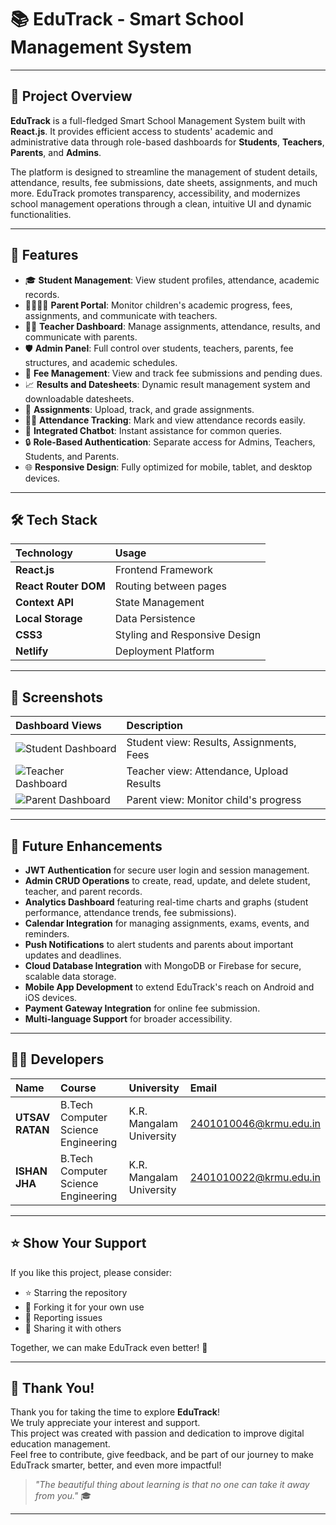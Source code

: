 # 📚 EduTrack - Smart School Management System

---

## 🚀 Project Overview

**EduTrack** is a full-fledged Smart School Management System built with **React.js**. It provides efficient access to students' academic and administrative data through role-based dashboards for **Students**, **Teachers**, **Parents**, and **Admins**.

The platform is designed to streamline the management of student details, attendance, results, fee submissions, date sheets, assignments, and much more. EduTrack promotes transparency, accessibility, and modernizes school management operations through a clean, intuitive UI and dynamic functionalities.

---

## 🌟 Features

- 🎓 **Student Management**: View student profiles, attendance, academic records.
- 👨‍👩‍👧‍👦 **Parent Portal**: Monitor children's academic progress, fees, assignments, and communicate with teachers.
- 🧑‍🏫 **Teacher Dashboard**: Manage assignments, attendance, results, and communicate with parents.
- 🛡️ **Admin Panel**: Full control over students, teachers, parents, fee structures, and academic schedules.
- 🧾 **Fee Management**: View and track fee submissions and pending dues.
- 📈 **Results and Datesheets**: Dynamic result management system and downloadable datesheets.
- 📝 **Assignments**: Upload, track, and grade assignments.
- 🕵️‍♂️ **Attendance Tracking**: Mark and view attendance records easily.
- 🤖 **Integrated Chatbot**: Instant assistance for common queries.
- 🔒 **Role-Based Authentication**: Separate access for Admins, Teachers, Students, and Parents.
- 🌐 **Responsive Design**: Fully optimized for mobile, tablet, and desktop devices.

---

## 🛠️ Tech Stack

| Technology | Usage |
|:-----------|:------|
| **React.js** | Frontend Framework |
| **React Router DOM** | Routing between pages |
| **Context API** | State Management |
| **Local Storage** | Data Persistence |
| **CSS3** | Styling and Responsive Design |
| **Netlify** | Deployment Platform |

---

## 📸 Screenshots

<!-- Replace # with actual image links if available -->
| Dashboard Views | Description |
|:---------------|:------------|
| ![Student Dashboard](https://github.com/user-attachments/assets/e4964312-b1e6-49d4-8b43-7dec4a239f35) | Student view: Results, Assignments, Fees |
| ![Teacher Dashboard](https://github.com/user-attachments/assets/1f0c908c-b7b9-4654-b586-e85a396024c5) | Teacher view: Attendance, Upload Results |
| ![Parent Dashboard](https://github.com/user-attachments/assets/3b54ea13-d03a-423a-84c0-ba77e59e77e6) | Parent view: Monitor child's progress |

---
## 🔮 Future Enhancements

- **JWT Authentication** for secure user login and session management.
- **Admin CRUD Operations** to create, read, update, and delete student, teacher, and parent records.
- **Analytics Dashboard** featuring real-time charts and graphs (student performance, attendance trends, fee submissions).
- **Calendar Integration** for managing assignments, exams, events, and reminders.
- **Push Notifications** to alert students and parents about important updates and deadlines.
- **Cloud Database Integration** with MongoDB or Firebase for secure, scalable data storage.
- **Mobile App Development** to extend EduTrack's reach on Android and iOS devices.
- **Payment Gateway Integration** for online fee submission.
- **Multi-language Support** for broader accessibility.

---

## 👨‍💻 Developers

| Name          | Course                            | University                | Email                    |
|:--------------|:----------------------------------|:---------------------------|:--------------------------|
| **UTSAV RATAN** | B.Tech Computer Science Engineering | K.R. Mangalam University   | 2401010046@krmu.edu.in    |
| **ISHAN JHA** | B.Tech Computer Science Engineering | K.R. Mangalam University | 2401010022@krmu.edu.in    |

---

## ⭐ Show Your Support

If you like this project, please consider:

- ⭐ Starring the repository
- 🍴 Forking it for your own use
- 🐛 Reporting issues
- 📢 Sharing it with others

Together, we can make EduTrack even better! 🚀

---

## 🙏 Thank You!

Thank you for taking the time to explore **EduTrack**!  
We truly appreciate your interest and support.  
This project was created with passion and dedication to improve digital education management.  
Feel free to contribute, give feedback, and be part of our journey to make EduTrack smarter, better, and even more impactful!

> _"The beautiful thing about learning is that no one can take it away from you."_ 🎓

---
